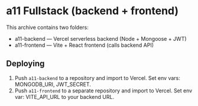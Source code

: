 # a11 Fullstack (backend + frontend)

This archive contains two folders:
- a11-backend — Vercel serverless backend (Node + Mongoose + JWT)
- a11-frontend — Vite + React frontend (calls backend API)

## Deploying
1. Push `a11-backend` to a repository and import to Vercel. Set env vars: MONGODB_URI, JWT_SECRET.
2. Push `a11-frontend` to a separate repository and import to Vercel. Set env var: VITE_API_URL to your backend URL.
